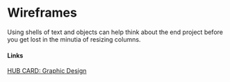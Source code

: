 # Wireframes

Using shells of text and objects can help think about the end project before you get lost in the minutia of resizing columns. 

#### Links
[HUB CARD: Graphic Design](197_HUB__Graphic_Design_Tips.md)  
